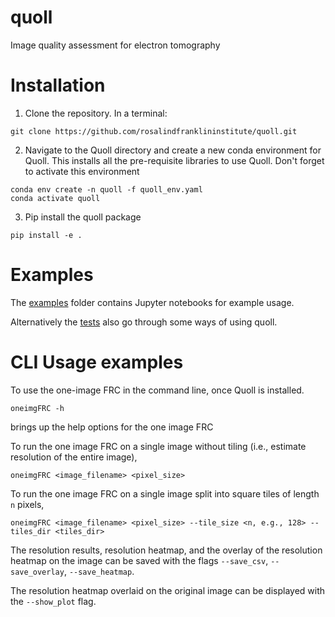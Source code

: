 # quoll
Image quality assessment for electron tomography

# Installation

1. Clone the repository. In a terminal:

```
git clone https://github.com/rosalindfranklininstitute/quoll.git
```

2. Navigate to the Quoll directory and create a new conda environment for Quoll. This installs all the pre-requisite libraries to use Quoll. Don't forget to activate this environment

```
conda env create -n quoll -f quoll_env.yaml
conda activate quoll
```

3. Pip install the quoll package

```
pip install -e .
```


# Examples

The [examples](https://github.com/rosalindfranklininstitute/quoll/tree/main/examples) folder contains Jupyter notebooks for example usage.

Alternatively the [tests](https://github.com/rosalindfranklininstitute/quoll/tree/main/tests) also go through some ways of using quoll.

# CLI Usage examples

To use the one-image FRC in the command line, once Quoll is installed.

```
oneimgFRC -h
```
brings up the help options for the one image FRC

To run the one image FRC on a single image without tiling (i.e., estimate resolution of the entire image),
```
oneimgFRC <image_filename> <pixel_size>
```

To run the one image FRC on a single image split into square tiles of length `n` pixels,
```
oneimgFRC <image_filename> <pixel_size> --tile_size <n, e.g., 128> --tiles_dir <tiles_dir>
```

The resolution results, resolution heatmap, and the overlay of the resolution heatmap on the image can be saved with the flags `--save_csv`, `--save_overlay`, `--save_heatmap`. 

The resolution heatmap overlaid on the original image can be displayed with the `--show_plot` flag.

